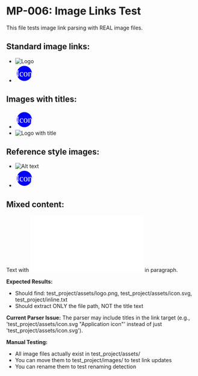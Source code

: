 # MP-006: Image Links Test

This file tests image link parsing with REAL image files.

## Standard image links:
- ![Logo](test_project/assets/logo.png)
- ![Icon](test_project/assets/icon.svg)

## Images with titles:
- ![Icon with title](test_project/assets/icon.svg "Application icon")
- ![Logo with title](test_project/assets/logo.png "Company logo")

## Reference style images:
- ![Alt text][img1]
- ![Another image][img2]

[img1]: test_project/assets/logo.png "Logo"
[img2]: test_project/assets/icon.svg

## Mixed content:
Text with ![inline image](test_project/inline.txt) in paragraph.

**Expected Results:**
- Should find: test_project/assets/logo.png, test_project/assets/icon.svg, test_project/inline.txt
- Should extract ONLY the file path, NOT the title text

**Current Parser Issue:**
The parser may include titles in the link target (e.g., 'test_project/assets/icon.svg "Application icon"' instead of just 'test_project/assets/icon.svg').

**Manual Testing:**
- All image files actually exist in test_project/assets/
- You can move them to test_project/images/ to test link updates
- You can rename them to test renaming detection
